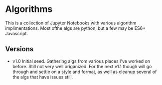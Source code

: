 # Algorithms

This is a collection of Jupyter Notebooks with various algorithm implimentations. Most ofthe algs are python, but a few may be ES6+ Javascript.


## Versions
* v1.0 Initial seed. Gathering algs from various places I've worked on before. Still not very well origanized. For the next v1.1 though will go through and settle
on a style and format, as well as cleanup several of the algs that have issues still.
